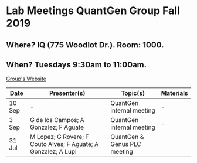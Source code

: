 # Lab Meetings QuantGen Group Fall 2019

## Where? IQ (775 Woodlot Dr.). Room: 1000.
## When? Tuesdays 9:30am to 11:00am.

[Group's Website](http://quantgen.github.io/)

| Date           | Presenter(s)     |  Topic(s)        |  Materials    |
| -------------  | ------------- | ------------- | ------------- |
|10 Sep | - |QuantGen internal meeting| - |
|3 Sep | G de los Campos; A Gonzalez; F Aguate |QuantGen internal meeting| - |
|31 Jul |M Lopez; G Rovere; F Couto Alves; F Aguate; A Gonzalez; A Lupi|QuantGen & Genus PLC meeting||
